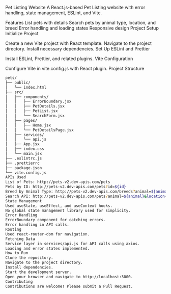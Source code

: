Pet Listing Website
A React.js-based Pet Listing website with error handling, state management, ESLint, and Vite.

Features
List pets with details
Search pets by animal type, location, and breed
Error handling and loading states
Responsive design
Project Setup
Initialize Project

Create a new Vite project with React template.
Navigate to the project directory.
Install necessary dependencies.
Set Up ESLint and Prettier

Install ESLint, Prettier, and related plugins.
Vite Configuration

Configure Vite in vite.config.js with React plugin.
Project Structure
```bash
pets/
├── public/
│   └── index.html
├── src/
│   ├── components/
│   │   ├── ErrorBoundary.jsx
│   │   ├── PetDetails.jsx
│   │   ├── PetList.jsx
│   │   └── SearchForm.jsx
│   ├── pages/
│   │   ├── Home.jsx
│   │   └── PetDetailsPage.jsx
│   ├── services/
│   │   └── api.js
│   ├── App.jsx
│   ├── index.css
│   └── main.jsx
├── .eslintrc.js
├── .prettierrc
├── package.json
└── vite.config.js
APIs Used
List of Pets: http://pets-v2.dev-apis.com/pets
Pets by ID: http://pets-v2.dev-apis.com/pets?id=${id}
Breed by Animal Type: http://pets-v2.dev-apis.com/breeds?animal=${animal}
Search API: http://pets-v2.dev-apis.com/pets?animal=${animal}&location=${location}&breed=${breed}
State Management
Used useState, useEffect, and useContext hooks.
No global state management library used for simplicity.
Error Handling
ErrorBoundary component for catching errors.
Error handling in API calls.
Routing
Used react-router-dom for navigation.
Fetching Data
Service layer in services/api.js for API calls using axios.
Loading and error states implemented.
How to Run
Clone the repository.
Navigate to the project directory.
Install dependencies.
Start the development server.
Open your browser and navigate to http://localhost:3000.
Contributing
Contributions are welcome! Please submit a Pull Request.
